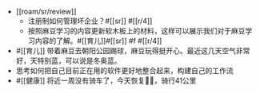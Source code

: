 - [[roam/sr/review]]
    - 注册制如何管理坏企业？#[[sr]] #[[r/4]]
    - 按照麻豆学习的内容更新软木板上的材料，这样可以展示我们对于麻豆学习内容的了解。#[[育儿]]#[[sr]] #f #[[r/4]]
- #[[育儿]] 带着麻豆去朝阳公园踢球，麻豆玩得挺开心。最近这几天空气非常好，天特别蓝，可以说是冬奥蓝。
- 思考如何把自己目前正在用的软件更好地整合起来，构建自己的工作流
- #[[健康]] 将近一周没有骑车了，今天恢复🚴🏻，骑行41公里
